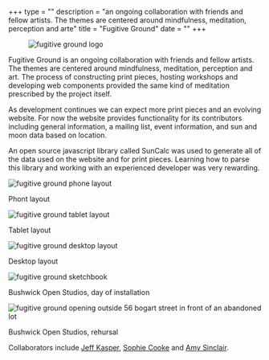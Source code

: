 +++
type = ""
description = "an ongoing collaboration with friends and fellow artists. The themes are centered around mindfulness, meditation, perception and arte"
title = "Fugitive Ground"
date = ""
+++

<figure>
<img src="img/work/fg_thumb3.png" alt="fugitive ground logo" class="intro-icon">
</figure>
<p>
        Fugitive Ground is an ongoing collaboration with friends and fellow artists. The themes are centered around mindfulness, meditation, perception and art. The process of constructing print pieces, hosting workshops and developing web components provided the same kind of meditation prescribed by the project itself. 
    </p>
    <p>
        As development continues we can expect more print pieces and an evolving website. For now the website provides functionality for its contributors including general information, a mailing list, event information, and sun and moon data based on location.
    </p>
    <p>
        An open source javascript library called SunCalc was used to generate all of the data used on the website and for print pieces. Learning how to parse this library and working with an experienced developer was very rewarding.
    </p>


<img
  src="img/work/fg_phone.png"
  srcset="img/work/fg_phone.png 1280w,
          img/work/fg_phone.png 640w,
          img/work/fg_phone.png 320w"
     sizes="100%"  
     alt="fugitive ground phone layout">
     <p class="caption">Phont layout</p>

<img
  src="img/work/fg_tablet.png"
  srcset="img/work/fg_tablet.png 1280w,
          img/work/fg_tablet.png 640w,
          img/work/fg_tablet.png 320w"
     sizes="100%"  
     alt="fugitive ground tablet layout">
     <p class="caption">Tablet layout</p>
     
<img
  src="img/work/fg_desk.png"
  srcset="img/work/fg_desk.png 1280w,
          img/work/fg_desk.png 640w,
          img/work/fg_desk.png 320w"
     sizes="100%"  
     alt="fugitive ground desktop layout">
     <p class="caption">Desktop layout</p>
     
<img
  src="img/work/fg_sketchbook.jpg"
  srcset="img/work/fg_sketchbook.jpg 1280w,
          img/work/fg_sketchbook.jpg 640w,
          img/work/fg_sketchbook.jpg 320w"
     sizes="100%"  
     alt="fugitive ground sketchbook">
     <p class="caption">Bushwick Open Studios, day of installation</p>
     
<img
  src="img/work/fg_L1060122.jpg"
  srcset="img/work/fg_L1060122.jpg 1280w,
          img/work/fg_L1060122.jpg 640w,
          img/work/fg_L1060122.jpg 320w"
     sizes="100%"  
     alt="fugitive ground opening outside 56 bogart street in front of an abandoned lot">
     <p class="caption">Bushwick Open Studios, rehursal</p>

<div class="container">
    <article class="type-system-gothic"> 
        <p>
            Collaborators include <a href="http://www.jeff-kasper.co/" target="_blank">Jeff Kasper</a>, <a href="https://www.behance.net/sophiecooke">Sophie Cooke</a> and <a href="http://amysinclair.info/">Amy Sinclair</a>.
        </p>